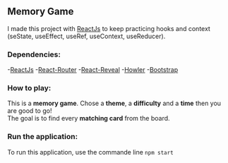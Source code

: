 ## Memory Game

I made this project with [ReactJs](https://reactjs.org/) to keep practicing hooks and context (seState, useEffect, useRef, useContext, useReducer).

### Dependencies:

-[ReactJs](https://reactjs.org/)
-[React-Router](https://reacttraining.com/react-router/core/guides/quick-start)
-[React-Reveal](https://www.react-reveal.com/)
-[Howler](https://howlerjs.com/)
-[Bootstrap](https://getbootstrap.com/)


### How to play:

This is a **memory game**. Chose a **theme**, a **difficulty** and a **time** then you are good to go!<br />
The goal is to find every **matching card** from the board.

### Run the application:

To run this application, use the commande line `npm start`